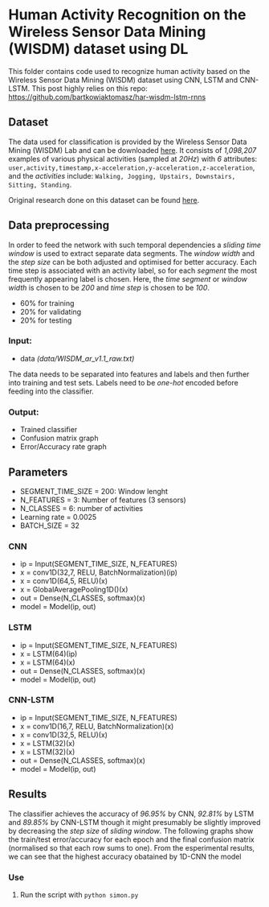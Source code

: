 
# Human Activity Recognition on the Wireless Sensor Data Mining (WISDM) dataset using DL
This folder contains code used to recognize human activity based on the Wireless Sensor Data Mining (WISDM) dataset using CNN, LSTM and CNN-LSTM.
This post highly relies on this repo: https://github.com/bartkowiaktomasz/har-wisdm-lstm-rnns

## Dataset
The data used for classification is provided by the Wireless Sensor Data Mining (WISDM) Lab and can be downloaded  [here](http://www.cis.fordham.edu/wisdm/dataset.php).
It consists of _1,098,207_ examples of various physical activities (sampled at _20Hz_) with _6_ attributes:
`user,activity,timestamp,x-acceleration,y-acceleration,z-acceleration`, and the _activities_ include: `Walking, Jogging, Upstairs, Downstairs, Sitting, Standing`. 

Original research done on this dataset can be found [here](http://www.cis.fordham.edu/wisdm/public_files/sensorKDD-2010.pdf).


##  Data preprocessing

In order to feed the network with such temporal dependencies a _sliding time window_ is used to extract separate data segments. The _window width_ and the _step size_ can be both adjusted and optimised for better accuracy. Each time step is associated with an activity label, so for each _segment_ the most frequently appearing label is chosen. Here, the _time segment_ or _window width_ is chosen to be _200_ and _time step_ is chosen to be _100_.

- 60% for training
- 20% for validating
- 20% for testing

### Input:
- data _(data/WISDM_ar_v1.1_raw.txt)_

The data needs to be separated into features and labels and then further into training and test sets. Labels need to be _one-hot_ encoded before feeding into the classifier.

### Output:
- Trained classifier
- Confusion matrix graph
- Error/Accuracy rate graph

## Parameters
- SEGMENT_TIME_SIZE = 200: Window lenght
- N_FEATURES = 3: Number of features (3 sensors)
- N_CLASSES = 6: number of activities
- Learning rate = 0.0025
- BATCH_SIZE = 32

### CNN
- ip = Input(SEGMENT_TIME_SIZE, N_FEATURES)
- x = conv1D(32,7, RELU, BatchNormalization)(ip)
- x = conv1D(64,5, RELU)(x)
- x = GlobalAveragePooling1D()(x)
- out = Dense(N_CLASSES, softmax)(x)
- model = Model(ip, out)

### LSTM
- ip = Input(SEGMENT_TIME_SIZE, N_FEATURES)
- x = LSTM(64)(ip)
- x = LSTM(64)(x)
- out = Dense(N_CLASSES, softmax)(x)
- model = Model(ip, out)

### CNN-LSTM
- ip = Input(SEGMENT_TIME_SIZE, N_FEATURES)
- x = conv1D(16,7, RELU, BatchNormalization)(x)
- x = conv1D(32,5, RELU)(x)
- x = LSTM(32)(x)
- x = LSTM(32)(x)
- out = Dense(N_CLASSES, softmax)(x)
- model = Model(ip, out)

## Results
The classifier achieves the accuracy of _96.95%_ by CNN, _92.81%_ by LSTM and _89.85%_ by CNN-LSTM though it might presumably be slightly improved by decreasing the _step size_ of _sliding window_.
The following graphs show the train/test error/accuracy for each epoch and the final confusion matrix (normalised so that each row sums to one).
From the esperimental results, we can see that the highest accuracy obatained by 1D-CNN the model

### Use
1. Run the script with  `python simon.py`
